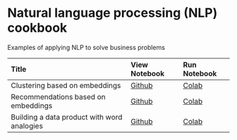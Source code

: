 Natural language processing (NLP) cookbook
======

Examples of applying NLP to solve business problems

| Title | View Notebook | Run Notebook |  
|:-------|:------| :------|
| Clustering based on embeddings | [Github](clustering_with_embeddings.ipynb) | [Colab](https://githubtocolab.com/brianspiering/nlp-cookbook/blob/main/clustering_with_embeddings.ipynb) |
| Recommendations based on embeddings | [Github](recommendations_with_embeddings.ipynb) | [Colab](https://githubtocolab.com/brianspiering/nlp-cookbook/blob/main/recommendations_with_embeddings.ipynb) |
| Building a data product with word analogies | [Github](building_a_data_product_with_word_analogies.ipynb) | [Colab](https://githubtocolab.com/brianspiering/nlp-cookbook/blob/main/building_a_data_product_with_word_analogies.ipynb) |

